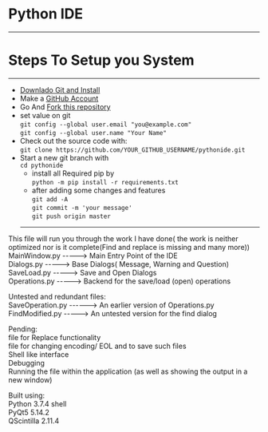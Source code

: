 # Python IDE

---

# Steps To Setup you System

---  
  * [Downlado Git and Install](https://git-scm.com/downloads 'download & install')  
  * Make a [GitHub Account](https://github.com/join)  
  * Go And [Fork this repository](https://github.com/shyamkumaryadav/pythonide/fork "Python IDE")  
  * set value on git  
  `git config --global user.email "you@example.com"`  
	`git config --global user.name "Your Name"`  
  * Check out the source code with:  
  `git clone https://github.com/YOUR_GITHUB_USERNAME/pythonide.git`  
  * Start a new git branch with  
	`cd pythonide`  
	* install all Required pip by  
	`python -m pip install -r requirements.txt`  
	* after adding some changes and features  
	`git add -A`  
	`git commit -m 'your message'`  
	`git push origin master`
	---


This file will run you through the work I have done( the work is neither optimized nor is it complete(Find and replace is missing and many more))  
MainWindow.py -----> Main Entry Point of the IDE  
Dialogs.py -----> Base Dialogs( Message, Warning and Question)  
SaveLoad.py -----> Save and Open Dialogs  
Operations.py -----> Backend for the save/load (open) operations  
  
Untested and redundant files:  
SaveOperation.py ------> An earlier version of Operations.py  
FindModified.py -----> An untested version for the find dialog  
  
Pending:  
file for Replace functionality  
file for changing encoding/ EOL and to save such files  
Shell like interface  
Debugging  
Running the file within the application (as well as showing the output in a new   window)  

Built using:  
Python 3.7.4 shell  
PyQt5 5.14.2  
QScintilla 2.11.4  